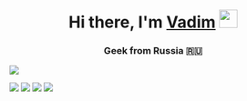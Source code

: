 <h1 align="center">Hi there, I'm <a href="https://vk.com/volokzhanin_vadim" target="_blank">Vadim</a> 
<img src="https://github.com/blackcater/blackcater/raw/main/images/Hi.gif" height="32"/></h1>
<h3 align="center">Geek from Russia 🇷🇺</h3>


![](https://github-profile-summary-cards.vercel.app/api/cards/profile-details?username=VolokzhaninVadim&theme=solarized_dark) 

![](https://github-profile-summary-cards.vercel.app/api/cards/most-commit-language?username=VolokzhaninVadim&theme=solarized_dark) ![](https://github-profile-summary-cards.vercel.app/api/cards/repos-per-language?username=VolokzhaninVadim&theme=solarized_dark) 
![](https://github-profile-summary-cards.vercel.app/api/cards/stats?username=VolokzhaninVadim&theme=solarized_dark) 
![](https://github-profile-summary-cards.vercel.app/api/cards/productive-time?username=VolokzhaninVadim&theme=solarized_dark)








